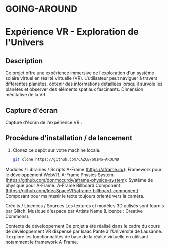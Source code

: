 # GOING-AROUND
# Expérience VR - Exploration de l'Univers

## Description
Ce projet offre une expérience immersive de l'exploration d'un système solaire virtuel en réalité virtuelle (VR). L'utilisateur peut naviguer à travers différentes planètes, obtenir des informations détaillées lorsqu'il survole les planètes et observer des éléments spatiaux fascinants.
DImension méditative de la VR.

## Capture d'écran
Capture d'écran de l'expérience VR :


## Procédure d'installation / de lancement
1. Clonez ce dépôt sur votre machine locale.
   ```bash
   git clone https://github.com/CAZCB/GOING-AROUND


Modules / Librairies / Scripts
A-Frame (https://aframe.io/): Framework pour le développement WebVR.
A-Frame Physics System (https://github.com/donmccurdy/aframe-physics-system): Système de physique pour A-Frame.
A-Frame Billboard Component (https://github.com/IdeaSpaceVR/aframe-billboard-component): Composant pour maintenir le texte toujours orienté vers la caméra.

Crédits / Licences / Sources
Les textures et modèles 3D utilisés sont fournis par Glitch.
Musique d'espace par Artists Name (Licence : Creative Commons).

Contexte de développement
Ce projet a été réalisé dans le cadre du cours de développement VR dispensé par Isaac Pante à l'Université de Lausanne. Il explore les fonctionnalités de base de la réalité virtuelle en utilisant notamment le framework A-Frame.
